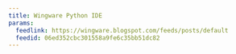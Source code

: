 ```yaml
---
title: Wingware Python IDE
params:
  feedlink: https://wingware.blogspot.com/feeds/posts/default
  feedid: 06ed352cbc301558a9fe6c35bb51dc82
---
```

